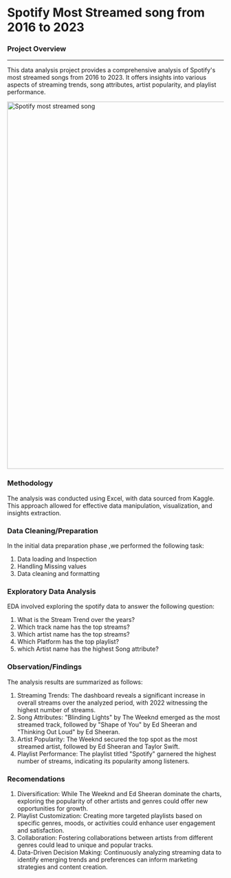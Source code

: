 # Spotify Most Streamed song from 2016 to 2023

### Project Overview
---

This data analysis project provides a comprehensive analysis of Spotify's most streamed songs from 2016 to 2023. It offers insights into various aspects of streaming trends, song attributes, artist popularity, and playlist performance.

<img width="854" alt="Spotify most streamed song" src="https://github.com/user-attachments/assets/94bd9273-5a51-4c4d-a6cc-c3379fc9e999">



### Methodology

The analysis was conducted using Excel, with data sourced from Kaggle. This approach allowed for effective data manipulation, visualization, and insights extraction.

### Data Cleaning/Preparation

In the initial data preparation phase ,we performed the following task:
1. Data loading and Inspection
2. Handling Missing values
3. Data cleaning and formatting

### Exploratory Data Analysis
EDA involved exploring the spotify data to answer the following question:

1. What is the Stream Trend over the years?
2. Which track name has the top streams?
3. Which artist name has the top streams?
4. Which Platform has the top playlist?
5. which Artist name has the highest Song attribute?

### Observation/Findings

The analysis results are summarized as follows:
1. Streaming Trends: The dashboard reveals a significant increase in overall streams over the analyzed period, with 2022 witnessing the highest number of streams.
2. Song Attributes: "Blinding Lights" by The Weeknd emerged as the most streamed track, followed by "Shape of You" by Ed Sheeran and "Thinking Out Loud" by Ed Sheeran.
3. Artist Popularity: The Weeknd secured the top spot as the most streamed artist, followed by Ed Sheeran and Taylor Swift.
4. Playlist Performance: The playlist titled "Spotify" garnered the highest number of streams, indicating its popularity among listeners.

### Recomendations

1. Diversification: While The Weeknd and Ed Sheeran dominate the charts, exploring the popularity of other artists and genres could offer new opportunities for growth.
2. Playlist Customization: Creating more targeted playlists based on specific genres, moods, or activities could enhance user engagement and satisfaction.
3. Collaboration: Fostering collaborations between artists from different genres could lead to unique and popular tracks.
4. Data-Driven Decision Making: Continuously analyzing streaming data to identify emerging trends and preferences can inform marketing strategies and content creation.


